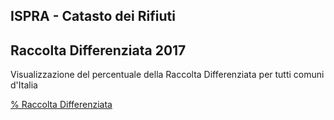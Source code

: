 ## ISPRA - Catasto dei Rifiuti

## Raccolta Differenziata 2017 

Visualizzazione del percentuale della Raccolta Differenziata per tutti comuni d'Italia

[% Raccolta Differenziata](http://view.ixmaps.com?project=https://raw.githubusercontent.com/gjrichter/viz/master/CatastoRifiuti/ixmaps_project_Raccolta_Differenziata_2017_densita.json)
<br><br>

